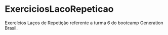 # ExerciciosLacoRepeticao
Exercícios Laços de Repetição referente a turma 6 do bootcamp Generation Brasil.
